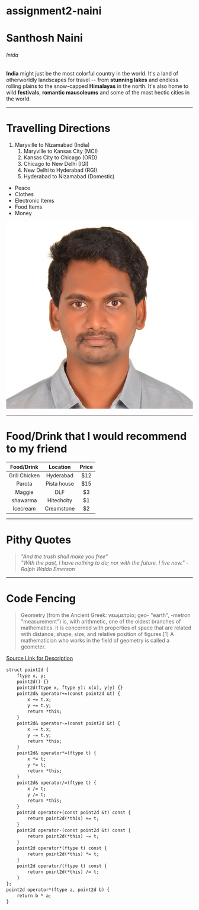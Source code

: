 # assignment2-naini

# Santhosh Naini

###### Inida

**India** might just be the most colorful country in the world. It's a land of otherworldly landscapes for travel -- from **stunning lakes** and endless rolling plains to the snow-capped **Himalayas** in the north. It's also home to wild **festivals**, **romantic mausoleums** and some of the most hectic cities in the world.

---

# Travelling Directions
1. Maryville to Nizamabad (India)
    1. Maryville to Kansas City (MCI)
    2. Kansas City to Chicago (ORD)
    3. Chicago to New Delhi (IGI)
    4. New Delhi to Hyderabad (RGI)
    5. Hyderabad to Nizamabad (Domestic)

- Peace
- Clothes
- Electronic Items
- Food Items
- Money

![Santhosh Naini](https://github.com/NWMSU-SN/assignment2-naini/blob/main/naini.jpg)

---

# Food/Drink that I would recommend to my friend
| Food/Drink | Location | Price |
| :---: | :---: | :---: |
| Grill Chicken | Hyderabad | $12 |
| Parota | Pista house | $15 |
| Maggie | DLF | $3 |
| shawarma | Hitechcity | $1 |
| Icecream | Creamstone | $2 |

---
# Pithy Quotes
>*"And the trush shall make you free"*<br/>
>*"With the past, I have nothing to do; nor with the future. I live now."* -*Ralph Waldo Emerson*<br/>


---
# Code Fencing 
>Geometry (from the Ancient Greek: γεωμετρία; geo- "earth", -metron "measurement") is, with arithmetic, one of the oldest branches of mathematics. It is concerned with properties of space that are related with distance, shape, size, and relative position of figures.[1] A mathematician who works in the field of geometry is called a geometer.

[Source Link for Description](https://en.wikipedia.org/wiki/Geometry)

```
struct point2d {
    ftype x, y;
    point2d() {}
    point2d(ftype x, ftype y): x(x), y(y) {}
    point2d& operator+=(const point2d &t) {
        x += t.x;
        y += t.y;
        return *this;
    }
    point2d& operator-=(const point2d &t) {
        x -= t.x;
        y -= t.y;
        return *this;
    }
    point2d& operator*=(ftype t) {
        x *= t;
        y *= t;
        return *this;
    }
    point2d& operator/=(ftype t) {
        x /= t;
        y /= t;
        return *this;
    }
    point2d operator+(const point2d &t) const {
        return point2d(*this) += t;
    }
    point2d operator-(const point2d &t) const {
        return point2d(*this) -= t;
    }
    point2d operator*(ftype t) const {
        return point2d(*this) *= t;
    }
    point2d operator/(ftype t) const {
        return point2d(*this) /= t;
    }
};
point2d operator*(ftype a, point2d b) {
    return b * a;
}

```